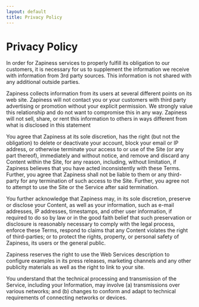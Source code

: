 ```yaml
---
layout: default
title: Privacy Policy
---
```


# Privacy Policy

In order for Zapiness services to properly fulfill its obligation to our customers, it is necessary for us to supplement the information we receive with information from 3rd party sources. This information is not shared with any additional outside parties.

Zapiness collects information from its users at several different points on its web site. Zapiness will not contact you or your customers with third party advertising or promotion without your explicit permission. We strongly value this relationship and do not want to compromise this in any way. Zapiness will not sell, share, or rent this information to others in ways different from what is disclosed in this statement

You agree that Zapiness at its sole discretion, has the right (but not the obligation) to delete or deactivate your account, block your email or IP address, or otherwise terminate your access to or use of the Site (or any part thereof), immediately and without notice, and remove and discard any Content within the Site, for any reason, including, without limitation, if Zapiness believes that you have acted inconsistently with these Terms. Further, you agree that Zapiness shall not be liable to them or any third-party for any termination of such access to the Site. Further, you agree not to attempt to use the Site or the Service after said termination.

You further acknowledge that Zapiness may, in its sole discretion, preserve or disclose your Content, as well as your information, such as e-mail addresses, IP addresses, timestamps, and other user information, if required to do so by law or in the good faith belief that such preservation or disclosure is reasonably necessary to comply with the legal process, enforce these Terms, respond to claims that any Content violates the right of third-parties; or to protect the rights, property, or personal safety of Zapiness, its users or the general public.

Zapiness reserves the right to use the Web Services description to configure examples in its press releases, marketing channels and any other publicity materials as well as the right to link to your site.

You understand that the technical processing and transmission of the Service, including your Information, may involve (a) transmissions over various networks; and (b) changes to conform and adapt to technical requirements of connecting networks or devices.